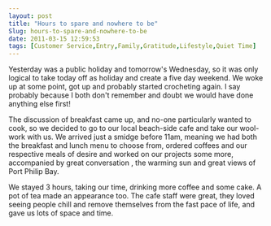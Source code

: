 ```yaml
---
layout: post
title: "Hours to spare and nowhere to be"
Slug: hours-to-spare-and-nowhere-to-be
date: 2011-03-15 12:59:53
tags: [Customer Service,Entry,Family,Gratitude,Lifestyle,Quiet Time]
---
```

Yesterday was a public holiday and tomorrow's Wednesday, so it was only logical to take today off as holiday and create a five day weekend. We woke up at some point, got up and probably started crocheting again. I say probably because I both don't remember and doubt we would have done anything else first!

The discussion of breakfast came up, and no-one particularly wanted to cook, so we decided to go to our local beach-side cafe and take our wool-work with us. We arrived just a smidge before 11am, meaning we had both the breakfast and lunch menu to choose from, ordered coffees and our respective meals of desire and worked on our projects some more, accompanied by great conversation , the warming sun and great views of Port Philip Bay.

We stayed 3 hours, taking our time, drinking more coffee and some cake. A pot of tea made an appearance too. The cafe staff were great, they loved seeing people chill and remove themselves from the fast pace of life, and gave us lots of space and time.
